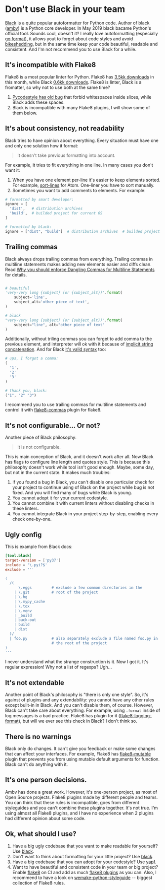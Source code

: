 # Don't use Black in your team

[Black](https://github.com/python/black) is a quite popular autoformatter for Python code. Author of black ([ambv](https://github.com/ambv)) is a Python core developer. In May 2019 black bacame Python's official tool. Sounds cool, doesn't it? I really love autoformatting (especially [go format](https://blog.golang.org/go-fmt-your-code)), it allows yout to forget about code styles and avoid [bikeshedding](http://bikeshed.com/), but in the same time keep your code beautiful, readable and consistent. And I'm not recommend you to use Black for a while.

## It's incompatible with Flake8

Flake8 is a most popular linter for Python. Flake8 has [3.5kk downloads](https://pypistats.org/packages/flake8) in this month, while Black [0.6kk downloads](https://pypistats.org/packages/black). Flake8 is linter, Black is a fromatter, so why not to use both at the same time?

1. [Pycodestyle has old bug](https://github.com/PyCQA/pycodestyle/issues/373) that forbid whitespaces inside slices, while Black adds these spaces.
1. Black is incompatible with many Flake8 plugins, I will show some of them below.

## It's about consistency, not readability

Black tries to have opinion about everything. Every situation must have one and only one solution how it format:

>  It doesn't take previous formatting into account.

For example, it tries to fit everything in one line. In many cases you don't want it:

1. When you have one element per-line it's easier to keep elements sorted. For example, [sort-lines](https://github.com/atom/sort-lines) for Atom. One-liner you have to sort manually.
1. Sometimes you want to add comments to elements. For example:

```python
# formatted by smart developer:
ignore = [
  'dist',   # distribution archives
  'build',  # builded project for current OS
]

# formatted by black:
ignore = ["dist", "build"]  # distribution archives  # builded project for current OS
```

## Trailing commas

Black always drops trailing commas from everything. Trailing commas in multiline statements makes adding new elements easier and diffs clean. Read [Why you should enforce Dangling Commas for Multiline Statements](https://medium.com/@nikgraf/why-you-should-enforce-dangling-commas-for-multiline-statements-d034c98e36f8) for details.

```python

# beautiful
'very-very long {subject} (or {subject_alt})'.format(
    subject='line',
    subject_alt='other piece of text',
)

# black
"very-very long {subject} (or {subject_alt})".format(
    subject="line", alt="other piece of text"
)
```

Additionally, without triling commas you can forget to add comma to the previous element, and interpreter will ok with it because of [implicit string concatenation](https://www.python.org/dev/peps/pep-3126/). And for Black [it's valid syntax](https://github.com/python/black/issues/26) too:

```python
# ups, I forgot a comma:
(
  '1',
  '2'
  '3'
)

# thank you, black:
("1", "2" "3")
```

I recommend you to use trailing commas for multiline statements and control it with [flake8-commas](https://github.com/PyCQA/flake8-commas) plugin for flake8.

## It's not configurable... Or not?

Another piece of Black philosophy:

> It is not configurable.

This is main conception of Black, and it doesn't work after all. Now Black has flags to configure line length and quotes style. This is because this philosophy doesn't work while tool isn't good enough. Maybe, some day, but not in the current state. It makes much troubles:
1. If you found a bug in Black, you can't disable one particular check for your project to continue using of Black on the project while bug is not fixed. And you will find many of bugs while Black is young.
1. You cannot adopt it for your current codestyle.
1. You cannot combine it with current linters without disabling checks in these linters.
1. You cannot integrate Black in your project step-by-step, enabling every check one-by-one.

## Ugly config

This is example from Black docs:

```toml
[tool.black]
target-version = ['py37']
include = '\.pyi?$'
exclude = '''

(
  /(
      \.eggs         # exclude a few common directories in the
    | \.git          # root of the project
    | \.hg
    | \.mypy_cache
    | \.tox
    | \.venv
    | _build
    | buck-out
    | build
    | dist
  )/
  | foo.py           # also separately exclude a file named foo.py in
                     # the root of the project
)
'''
```

I never understand what the strange construction is it. Now I got it. It's regular expression! Why not a list of regexps? Ugh...


## It's not extendable

Another point of Black's philosophy is "there is only one style". So, it's against of plugins and any extendability: you cannot have any other rules except built-in in Black. And you can't disable them, of course. However, Black can't take care about everything. For example, using `.format` inside of log messages is a bad practice. Flake8 has plugin for it ([flake8-logging-format](https://github.com/globality-corp/flake8-logging-format)), but will we ever see this check in Black? I don't think so.

## There is no warnings

Black only do changes. It can't give you feedback or make some changes that can affect your interfaces. For example, Flake8 has [flake8-mutable](https://github.com/ebeweber/flake8-mutable) plugin that prevents you from using mutable default arguments for function. Black can't do anything with it.

## It's one person decisions.

Ambv has done a great work. However, it's one-person project, as most of Open Source projects. Flake8 plugins made by different people and teams. You can think that these rules is incompatible, goes from different styleguides and you can't combine these plugins together. It's not true. I'm using almost all Flake8 plugins, and I have no experience when 2 plugins had different opinion about some code.

## Ok, what should I use?

1. Have a big ugly codebase that you want to make readable for yourself? Use [black](https://github.com/python/black).
1. Don't want to think about formatting for your little project? Use [black](https://github.com/python/black).
1. Have a big codebase that you can adopt for your codestyle? Use [yapf](https://github.com/google/yapf).
1. Want to have beautiful and consistent code in your team or big project? Enable [flake8](http://flake8.pycqa.org/en/latest/) on CI and add as much [flake8 plugins](https://github.com/DmytroLitvinov/awesome-flake8-extensions) as you can. Also, I recommend to have a look on [wemake-python-styleguide](https://github.com/wemake-services/wemake-python-styleguide) -- biggest collection of Flake8 rules.

